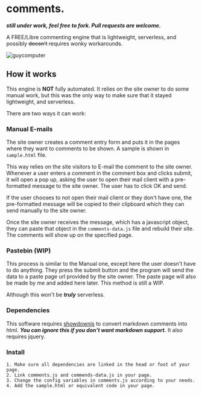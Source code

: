 # comments.
***still under work, feel free to fork. Pull requests are welcome.***

A FREE/Libre commenting engine that is lightweight, serverless, and possibly ~~doesn't~~ requires wonky workarounds.

![guycomputer](https://www.hitarththummar.xyz/images/guycomputer.gif)
## How it works
This engine is **NOT** fully automated. It relies on the site owner to do some manual work, but this was the only way to make sure that it stayed lightweight, and serverless.

There are two ways it can work:

### Manual E-mails

The site owner creates a comment entry form and puts it in the pages where they want to comments to be shown. A sample is shown in `sample.html` file.

This way relies on the site visitors to E-mail the comment to the site owner. Whenever a user enters a comment in the comment box and clicks submit, it will open a pop up, asking the user to open their mail client with a pre-formatted message to the site owner. The user has to click OK and send. 

If the user chooses to not open their mail client or they don't have one, the pre-formatted message will be copied to their clipboard which they can send manually to the site owner.

Once the site owner receives the message, which has a javascript object, they can paste that object in the `comments-data.js` file and rebuild their site. The comments will show up on the specified page.

### Pastebin (WIP)

This process is similar to the Manual one, except here the user doesn't have to do anything. They press the submit button and the program will send the data to a paste page url provided by the site owner. The paste page will also be made by me and added here later. This method is still a WIP.

Although this won't be ***truly*** serverless.
### Dependencies

This software requires [showdownjs](https://github.com/showdownjs/showdown/) to convert markdown comments into html. ***You can ignore this if you don't want markdown support.***
It also requires jquery.

### Install

```
1. Make sure all dependencies are linked in the head or foot of your page.
2. Link comments.js and commends-data.js in your page.
3. Change the config variables in comments.js according to your needs.
4. Add the sample.html or equivalent code in your page.
```


